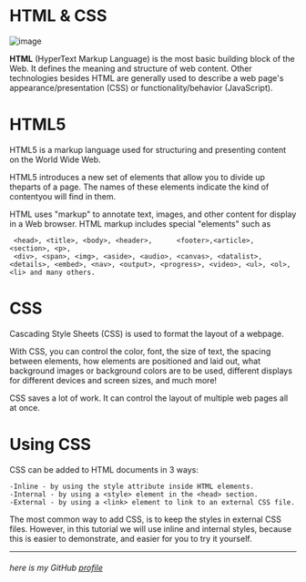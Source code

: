 # HTML & CSS


![image](https://www.sololearn.com/Uploads/html-css.jpg)



**HTML**  (HyperText Markup Language) is the most basic building block of the Web. It defines the meaning and structure of web content. Other technologies besides HTML are generally used to describe a web page's appearance/presentation (CSS) or functionality/behavior (JavaScript).

# HTML5 
HTML5 is a markup language used for structuring and presenting content on the World Wide Web. 

HTML5 introduces a new set of elements that allow you to divide up theparts of a page. The names of these elements indicate the kind of contentyou will find in them.
 
 HTML uses "markup" to annotate text, images, and other content for display in a Web browser. HTML markup includes special "elements" such as 

     <head>, <title>, <body>, <header>,      <footer>,<article>, <section>, <p>, 
     <div>, <span>, <img>, <aside>, <audio>, <canvas>, <datalist>, <details>, <embed>, <nav>, <output>, <progress>, <video>, <ul>, <ol>, <li> and many others.

   # CSS

   Cascading Style Sheets (CSS) is used to format the layout of a webpage.

   With CSS, you can control the color, font, the size of text, the spacing between elements, how elements are positioned and laid out, what background images or background colors are to be used, different displays for different devices and screen sizes, and much more!

   CSS saves a lot of work. It can control the layout of multiple web pages all at once.

  # Using CSS

  CSS can be added to HTML documents in 3 ways:

    -Inline - by using the style attribute inside HTML elements.
    -Internal - by using a <style> element in the <head> section.
    -External - by using a <link> element to link to an external CSS file.

  The most common way to add CSS, is to keep the styles in external CSS files. However, in this tutorial we will use inline and internal styles, because this is easier to demonstrate, and easier for you to try it yourself.

-----

###### here is my GitHub [profile](https://github.com/ayahabuhammad/) ######